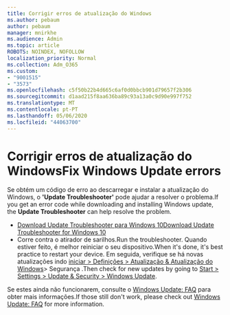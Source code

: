 ```yaml
---
title: Corrigir erros de atualização do Windows
ms.author: pebaum
author: pebaum
manager: mnirkhe
ms.audience: Admin
ms.topic: article
ROBOTS: NOINDEX, NOFOLLOW
localization_priority: Normal
ms.collection: Adm_O365
ms.custom:
- "9001515"
- "3573"
ms.openlocfilehash: c5f50b22b4d665c6af0d0bbcb901d79657f2b306
ms.sourcegitcommit: d1aad215f8aa636ba89c93a13a0c9d90e997f752
ms.translationtype: MT
ms.contentlocale: pt-PT
ms.lasthandoff: 05/06/2020
ms.locfileid: "44063700"
---
```

# <a name="fix-windows-update-errors"></a><span data-ttu-id="937fb-102">Corrigir erros de atualização do Windows</span><span class="sxs-lookup"><span data-stu-id="937fb-102">Fix Windows Update errors</span></span>

<span data-ttu-id="937fb-103">Se obtém um código de erro ao descarregar e instalar a atualização do Windows, o **'Update Troubleshooter'** pode ajudar a resolver o problema.</span><span class="sxs-lookup"><span data-stu-id="937fb-103">If you get an error code while downloading and installing Windows update, the **Update Troubleshooter** can help resolve the problem.</span></span>

- [<span data-ttu-id="937fb-104">Download Update Troubleshooter para Windows 10</span><span class="sxs-lookup"><span data-stu-id="937fb-104">Download Update Troubleshooter for Windows 10</span></span>](https://support.microsoft.com/help/4027322/windows-update-troubleshooter)
- <span data-ttu-id="937fb-105">Corre contra o atirador de sarilhos.</span><span class="sxs-lookup"><span data-stu-id="937fb-105">Run the troubleshooter.</span></span> <span data-ttu-id="937fb-106">Quando estiver feito, é melhor reiniciar o seu dispositivo.</span><span class="sxs-lookup"><span data-stu-id="937fb-106">When it's done, it's best practice to restart your device.</span></span> <span data-ttu-id="937fb-107">Em seguida, verifique se há novas atualizações indo [iniciar > Definições > Atualização & Atualização do Windows](ms-settings:windowsupdate)> Segurança .</span><span class="sxs-lookup"><span data-stu-id="937fb-107">Then check for new updates by going to [Start > Settings > Update & Security > Windows Update](ms-settings:windowsupdate).</span></span>

<span data-ttu-id="937fb-108">Se estes ainda não funcionarem, consulte o [Windows Update: FAQ](https://support.microsoft.com/help/12373/windows-update-faq) para obter mais informações.</span><span class="sxs-lookup"><span data-stu-id="937fb-108">If those still don't work, please check out [Windows Update: FAQ](https://support.microsoft.com/help/12373/windows-update-faq) for more information.</span></span>
